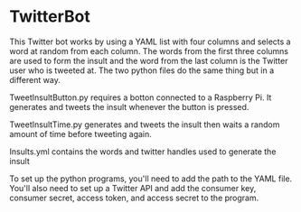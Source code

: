 # TwitterBot
This Twitter bot works by using a YAML list with four columns and selects a word at random from each column. The words from the first three columns are used to form the insult and the word from the last column is the Twitter user who is tweeted at. The two python files do the same thing but in a different way.

TweetInsultButton.py requires a botton connected to a Raspberry Pi. It generates and tweets the insult whenever the button is pressed.

TweetInsultTime.py generates and tweets the insult then waits a random amount of time before tweeting again.

Insults.yml contains the words and twitter handles used to generate the insult

To set up the python programs, you'll need to add the path to the YAML file. You'll also need to set up a Twitter API and add the consumer key, consumer secret, access token, and access secret to the program.
